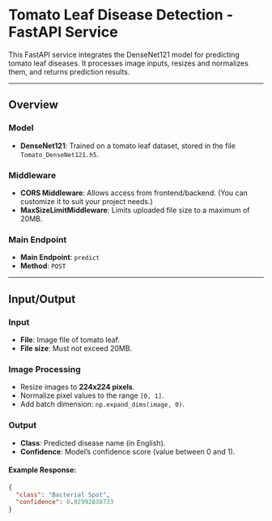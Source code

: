 # Tomato Leaf Disease Detection - FastAPI Service

This FastAPI service integrates the DenseNet121 model for predicting tomato leaf diseases. It processes image inputs, resizes and normalizes them, and returns prediction results.

---

## Overview
### **Model**
- **DenseNet121**: Trained on a tomato leaf dataset, stored in the file `Tomato_DenseNet121.h5`.

### **Middleware**
- **CORS Middleware**: Allows access from frontend/backend. (You can customize it to suit your project needs.)
- **MaxSizeLimitMiddleware**: Limits uploaded file size to a maximum of 20MB.

### **Main Endpoint**
- **Main Endpoint**: `predict`
- **Method**: `POST`

---

## Input/Output
### **Input**
- **File**: Image file of tomato leaf.
- **File size**: Must not exceed 20MB.

### **Image Processing**
- Resize images to **224x224 pixels**.
- Normalize pixel values to the range `[0, 1]`.
- Add batch dimension: `np.expand_dims(image, 0)`.

### **Output**
- **Class**: Predicted disease name (in English).
- **Confidence**: Model’s confidence score (value between 0 and 1).

#### Example Response:
```json
{
  "class": "Bacterial Spot",
  "confidence": 0.92992838733
}